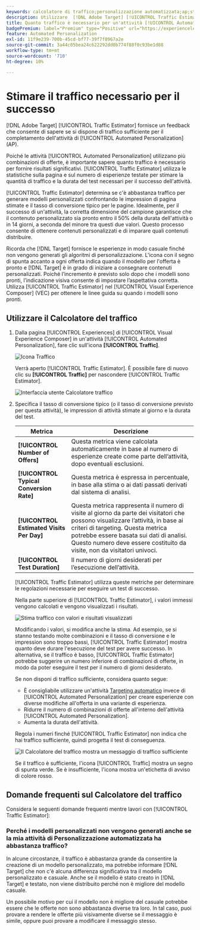 ```yaml
---
keywords: calcolatore di traffico;personalizzazione automatizzata;ap;stima traffico
description: Utilizzare  [!DNL Adobe Target] [!UICONTROL Traffic Estimator] per determinare se si dispone di traffico sufficiente per il completamento dell'attività [!UICONTROL Automated Personalization].
title: Quanto traffico è necessario per un'attività [!UICONTROL Automated Personalization] completata?
badgePremium: label="Premium" type="Positive" url="https://experienceleague.adobe.com/docs/target/using/introduction/intro.html?lang=it#premium newtab=true" tooltip="Scopri cosa è incluso in Target Premium."
feature: Automated Personalization
exl-id: 11f9e239-700b-45cd-bf77-39f7f8967a2e
source-git-commit: 3a44c05bea24c622292dd0b774f88f0c93be1d88
workflow-type: tm+mt
source-wordcount: '710'
ht-degree: 10%

---
```


# Stimare il traffico necessario per il successo

[!DNL Adobe Target] [!UICONTROL Traffic Estimator] fornisce un feedback che consente di sapere se si dispone di traffico sufficiente per il completamento dell&#39;attività di [!UICONTROL Automated Personalization] (AP).

Poiché le attività [!UICONTROL Automated Personalization] utilizzano più combinazioni di offerte, è importante sapere quanto traffico è necessario per fornire risultati significativi. [!UICONTROL Traffic Estimator] utilizza le statistiche sulla pagina e sul numero di esperienze testate per stimare la quantità di traffico e la durata del test necessari per il successo dell&#39;attività.

[!UICONTROL Traffic Estimator] determina se c&#39;è abbastanza traffico per generare modelli personalizzati confrontando le impression di pagina stimate e il tasso di conversione tipico per le pagine. Idealmente, per il successo di un&#39;attività, la corretta dimensione del campione garantisce che il contenuto personalizzato sia pronto entro il 50% della durata dell&#39;attività o in 14 giorni, a seconda del minore tra questi due valori. Questo processo consente di ottenere contenuti personalizzati e di imparare quali contenuti distribuire.

Ricorda che [!DNL Target] fornisce le esperienze in modo casuale finché non vengono generati gli algoritmi di personalizzazione. L&#39;icona con il segno di spunta accanto a ogni offerta indica quando il modello per l&#39;offerta è pronto e [!DNL Target] è in grado di iniziare a consegnare contenuti personalizzati. Poiché l’incremento è previsto solo dopo che i modelli sono pronti, l’indicazione visiva consente di impostare l’aspettativa corretta. Utilizza [!UICONTROL Traffic Estimator] nel [!UICONTROL Visual Experience Composer] (VEC) per ottenere le linee guida su quando i modelli sono pronti.

## Utilizzare il Calcolatore del traffico

1. Dalla pagina [!UICONTROL Experiences] di [!UICONTROL Visual Experience Composer] in un&#39;attività [!UICONTROL Automated Personalization], fare clic sull&#39;icona **[!UICONTROL Traffic]**.

   ![Icona Traffico](/help/main/c-activities/t-automated-personalization/assets/icon-traffic.png)

   Verrà aperto [!UICONTROL Traffic Estimator]. È possibile fare di nuovo clic su **[!UICONTROL Traffic]** per nascondere [!UICONTROL Traffic Estimator].

   ![Interfaccia utente Calcolatore traffico](assets/ap_est.png)

1. Specifica il tasso di conversione tipico (o il tasso di conversione previsto per questa attività), le impression di attività stimate al giorno e la durata del test.

   | Metrica | Descrizione |
   | --- | --- |
   | **[!UICONTROL Number of Offers]** | Questa metrica viene calcolata automaticamente in base al numero di esperienze create come parte dell’attività, dopo eventuali esclusioni. |
   | **[!UICONTROL Typical Conversion Rate]** | Questa metrica è espressa in percentuale, in base alla stima o ai dati passati derivati dal sistema di analisi. |
   | **[!UICONTROL Estimated Visits Per Day]** | Questa metrica rappresenta il numero di visite al giorno da parte dei visitatori che possono visualizzare l’attività, in base ai criteri di targeting. Questa metrica potrebbe essere basata sui dati di analisi. Questo numero deve essere costituito da visite, non da visitatori univoci. |
   | **[!UICONTROL Test Duration]** | Il numero di giorni desiderati per l’esecuzione dell’attività. |

   [!UICONTROL Traffic Estimator] utilizza queste metriche per determinare le regolazioni necessarie per eseguire un test di successo.

   Nella parte superiore di [!UICONTROL Traffic Estimator], i valori immessi vengono calcolati e vengono visualizzati i risultati.

   ![Stima traffico con valori e risultati visualizzati](assets/ap_est_no.png)

   Modificando i valori, si modifica anche la stima. Ad esempio, se si stanno testando molte combinazioni e il tasso di conversione e le impression sono troppo bassi, [!UICONTROL Traffic Estimator] mostra quanto deve durare l&#39;esecuzione del test per avere successo. In alternativa, se il traffico è basso, [!UICONTROL Traffic Estimator] potrebbe suggerire un numero inferiore di combinazioni di offerte, in modo da poter eseguire il test per il numero di giorni desiderato.

   Se non disponi di traffico sufficiente, considera quanto segue:

   * È consigliabile utilizzare un&#39;attività [Targeting automatico](/help/main/c-activities/auto-target/auto-target-to-optimize.md) invece di [!UICONTROL Automated Personalization] per creare esperienze con diverse modifiche all&#39;offerta in una variante di esperienza.
   * Ridurre il numero di combinazioni di offerte all&#39;interno dell&#39;attività [!UICONTROL Automated Personalization].
   * Aumenta la durata dell&#39;attività.

   Regola i numeri finché [!UICONTROL Traffic Estimator] non indica che hai traffico sufficiente, quindi progetta il test di conseguenza.

   ![Il Calcolatore del traffico mostra un messaggio di traffico sufficiente](assets/ap_est_yes.png)

   Se il traffico è sufficiente, l&#39;icona [!UICONTROL Traffic] mostra un segno di spunta verde. Se è insufficiente, l&#39;icona mostra un&#39;etichetta di avviso di colore rosso.

## Domande frequenti sul Calcolatore del traffico

Considera le seguenti domande frequenti mentre lavori con [!UICONTROL Traffic Estimator]:

### Perché i modelli personalizzati non vengono generati anche se la mia attività di Personalizzazione automatizzata ha abbastanza traffico?

In alcune circostanze, il traffico è abbastanza grande da consentire la creazione di un modello personalizzato, ma potrebbe informare [!DNL Target] che non c&#39;è alcuna differenza significativa tra il modello personalizzato e casuale. Anche se il modello è stato creato in [!DNL Target] e testato, non viene distribuito perché non è migliore del modello casuale.

Un possibile motivo per cui il modello non è migliore del casuale potrebbe essere che le offerte non sono abbastanza diverse tra loro. In tal caso, puoi provare a rendere le offerte più visivamente diverse se il messaggio è simile, oppure puoi provare a modificare il messaggio stesso.
